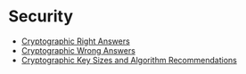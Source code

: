 Security
===

- [Cryptographic Right Answers][LatacoraRight]
- [Cryptographic Wrong Answers][LatacoraWrong]
- [Cryptographic Key Sizes and Algorithm Recommendations][Paragon2019]

[LatacoraRight]: https://latacora.micro.blog/2018/04/03/cryptographic-right-answers.html
[LatacoraWrong]: https://www.okta.com/video/oktane19-cryptographic-wrong-answers/
[Paragon2019]: https://paragonie.com/blog/2019/03/definitive-2019-guide-cryptographic-key-sizes-and-algorithm-recommendations

